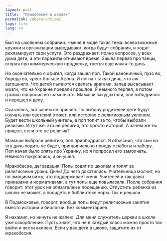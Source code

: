 ```yaml
---
layout: post
title:  "Мракобесие в школах"
permalink: /obscurantism/
tags: life
lang: ru
---
```


Был на школьном собрании. Нынче в моде такая тема: всевозможные кружки и
организации выведывают, когда будут собрания, и ходят рекламируют свои
услуги. Это раздражает: полно вопросов, у всех дома дети, а эти паразиты
отнимают время. Зашла первая про танцы, вторая про коммерческую продленку,
третья еще какая-то дичь...

Но окончательно я офигел, когда зашел поп. Такой каноничный, пузо во, борода во,
крест больше Афона. И погнал такую дичь, что аж затошнило. Что детей пытаются
сделать врагами, запад высасывает мозги, что на Украине предали прошлое. Я
немного терпел, а потом громко попросил его замолчать. Мамаши закудахтали, поп
взбодрился и перешел к делу.

Оказалось, вот зачем он пришел. По выбору родителей дети будут изучать или
светский этикет, или историю с религиозным уклоном. Будет вести школьный
учитель, а поп топит за то, чтобы выбрали религию. И тут же: это не религия, это
просто история. А зачем же ты пришел, если это не религия?

Мамаши выбрали религию, поп приободрился. Я объяснил, что сын на эту дичь ходить
не будет, принципиально приеду с работы и заберу. Поп начал было опять про
Украину, но я попросил его замолчать. Немного покусались, и он ушел.

Мракобесие, деградация! Попы ходят по школам и топят за религиозные уроки. Дичь!
До чего докатились. Учительница молчит, но по эмоциям вижу, что поддерживает
меня. Учителей и так давят приказами и нормативами, а тут попы еще
повылазили. После собрания говорит: этот урок не обязателен к
посещению. Отпустить ребенка из школы не может, а посидеть в библиотеке
норм. Так и решили.

В Подмосковье, говорят, вообще попы ведут религиозные занятия вместо истории и
биологии. Без комментариев.

Я нахамил, но ничуть не жалею. Для меня служитель церкви в школе уже
оскорбление. Пусть знает, что не в каждый класс можно просто так войти и нести
ахинею. Если у вас дети в школе, защитите их от мракобесия.
